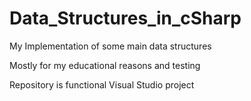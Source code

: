 # Data_Structures_in_cSharp
My Implementation of some main data structures

Mostly for my educational reasons and testing

Repository is functional Visual Studio project 
